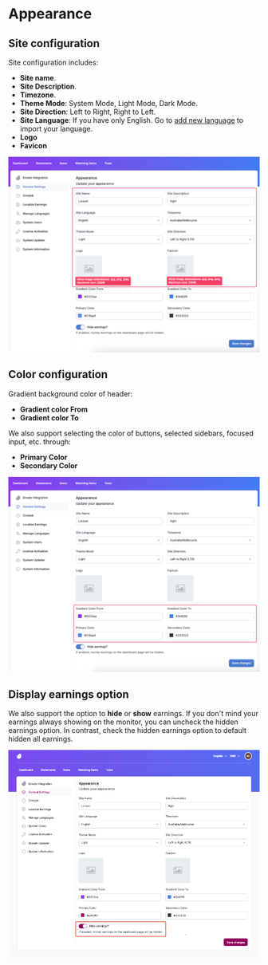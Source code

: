 # Appearance

## Site configuration

Site configuration includes:

- **Site name**.
- **Site Description**.
- **Timezone**.
- **Theme Mode**:  System Mode, Light Mode, Dark Mode.
- **Site Direction**: Left to Right, Right to Left.
- **Site Language**: If you have only English. Go to [add new language](localization.md#adding-a-new-language) to import your language.
- **Logo**
- **Favicon**

![site-configuration.png](images/site-configuration.png)

## Color configuration

Gradient background color of header:
- **Gradient color From**
- **Gradient color To**

We also support selecting the color of buttons, selected sidebars, focused input, etc. through:
- **Primary Color**
- **Secondary Color**

![color-configuration.png](images/color-configuration.png)

## Display earnings option

We also support the option to **hide** or **show** earnings. If you don't mind your earnings always showing on the monitor, you can uncheck the hidden earnings option. In contrast, check the hidden earnings option to default hidden all earnings. 

![Hide earnings](images/hide-earnings.png)
